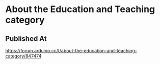 # About the Education and Teaching category

## Published At

https://forum.arduino.cc/t/about-the-education-and-teaching-category/847474
